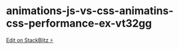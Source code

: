 # animations-js-vs-css-animatins-css-performance-ex-vt32gg

[Edit on StackBlitz ⚡️](https://stackblitz.com/edit/animations-js-vs-css-animatins-css-performance-ex-vt32gg)